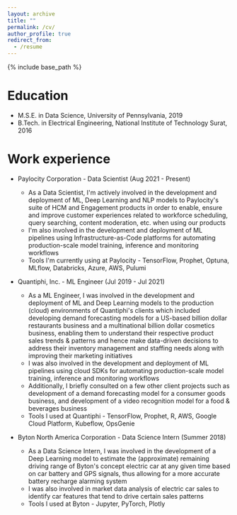 ```yaml
---
layout: archive
title: ""
permalink: /cv/
author_profile: true
redirect_from:
  - /resume
---
```


{% include base_path %}

Education
======
* M.S.E. in Data Science, University of Pennsylvania, 2019
* B.Tech. in Electrical Engineering, National Institute of Technology Surat, 2016

Work experience
======
* Paylocity Corporation - Data Scientist (Aug 2021 - Present)
  * As a Data Scientist, I'm actively involved in the development and deployment of ML, Deep Learning and NLP models to Paylocity's suite of HCM and Engagement products in order to enable, ensure and improve customer experiences related to workforce scheduling, query searching, content moderation, etc. when using our products
  * I'm also involved in the development and deployment of ML pipelines using Infrastructure-as-Code platforms for automating production-scale model training, inference and monitoring workflows
  * Tools I'm currently using at Paylocity - TensorFlow, Prophet, Optuna, MLflow, Databricks, Azure, AWS, Pulumi 

* Quantiphi, Inc. - ML Engineer (Jul 2019 - Jul 2021)
  * As a ML Engineer, I was involved in the development and deployment of ML and Deep Learning models to the production (cloud) environments of Quantiphi's clients which included developing demand forecasting models for a US-based billion dollar restaurants business and a multinational billion dollar cosmetics business, enabling them to understand their respective product sales trends & patterns and hence make data-driven decisions to address their inventory management and staffing needs along with improving their marketing initiatives
  * I was also involved in the development and deployment of ML pipelines using cloud SDKs for automating production-scale model training, inference and monitoring workflows
  * Additionally, I briefly consulted on a few other client projects such as development of a demand forecasting model for a consumer goods business, and development of a video recognition model for a food & beverages business
  * Tools I used at Quantiphi - TensorFlow, Prophet, R, AWS, Google Cloud Platform, Kubeflow, OpsGenie

* Byton North America Corporation - Data Science Intern (Summer 2018)
  * As a Data Science Intern, I was involved in the development of a Deep Learning model to estimate the (approximate) remaining driving range of Byton's concept electric car at any given time based on car battery and GPS signals, thus allowing for a more accurate battery recharge alarming system
  * I was also involved in market data analysis of electric car sales to identify car features that tend to drive certain sales patterns
  * Tools I used at Byton - Jupyter, PyTorch, Plotly   
  

